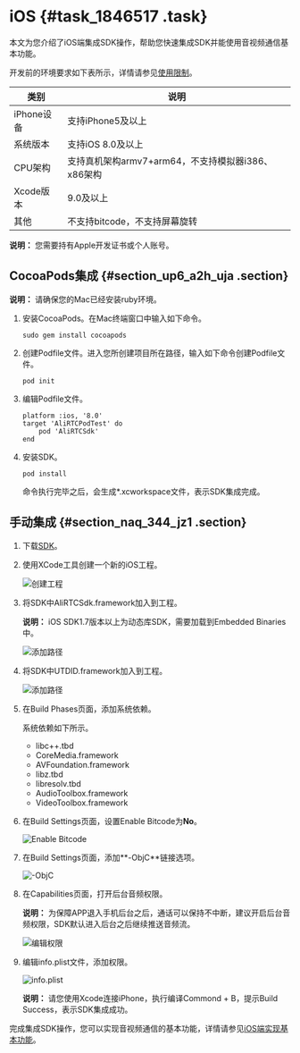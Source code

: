 # iOS {#task_1846517 .task}

本文为您介绍了iOS端集成SDK操作，帮助您快速集成SDK并能使用音视频通信基本功能。

开发前的环境要求如下表所示，详情请参见[使用限制](../../../../cn.zh-CN/产品简介/使用限制.md#)。

|类别|说明|
|--|--|
|iPhone设备|支持iPhone5及以上|
|系统版本|支持iOS 8.0及以上|
|CPU架构|支持真机架构armv7+arm64，不支持模拟器i386、x86架构|
|Xcode版本|9.0及以上|
|其他|不支持bitcode，不支持屏幕旋转|

**说明：** 您需要持有Apple开发证书或个人账号。

## CocoaPods集成 {#section_up6_a2h_uja .section}

**说明：** 请确保您的Mac已经安装ruby环境。

1.  安装CocoaPods。在Mac终端窗口中输入如下命令。 

    ``` {#codeblock_7el_xed_uqx}
    sudo gem install cocoapods
    ```

2.  创建Podfile文件。进入您所创建项目所在路径，输入如下命令创建Podfile文件。 

    ``` {#codeblock_0os_1to_9t3}
    pod init
    ```

3.  编辑Podfile文件。 

    ``` {#codeblock_go9_i1p_krm}
    platform :ios, '8.0'
    target 'AliRTCPodTest' do
        pod 'AliRTCSdk'
    end          
    ```

4.  安装SDK。 

    ``` {#codeblock_g0m_9ey_ffg}
    pod install        
    ```

    命令执行完毕之后，会生成\*.xcworkspace文件，表示SDK集成完成。


## 手动集成 {#section_naq_344_jz1 .section}

1.  下载[SDK](../../../../cn.zh-CN/快速入门/SDK下载.md#)。
2.  使用XCode工具创建一个新的iOS工程。 

    ![创建工程](http://static-aliyun-doc.oss-cn-hangzhou.aliyuncs.com/assets/img/1463386/156689434657333_zh-CN.png)

3.  将SDK中AliRTCSdk.framework加入到工程。 

    **说明：** iOS SDK1.7版本以上为动态库SDK，需要加载到Embedded Binaries中。

    ![添加路径](http://static-aliyun-doc.oss-cn-hangzhou.aliyuncs.com/assets/img/1463386/156689434657334_zh-CN.png)

4.  将SDK中UTDID.framework加入到工程。 

    ![添加路径](http://static-aliyun-doc.oss-cn-hangzhou.aliyuncs.com/assets/img/1463386/156689434657340_zh-CN.png)

5.  在Build Phases页面，添加系统依赖。 

    系统依赖如下所示。

    -   libc++.tbd
    -   CoreMedia.framework
    -   AVFoundation.framework
    -   libz.tbd
    -   libresolv.tbd
    -   AudioToolbox.framework
    -   VideoToolbox.framework
6.  在Build Settings页面，设置Enable Bitcode为**No**。 

    ![Enable Bitcode](http://static-aliyun-doc.oss-cn-hangzhou.aliyuncs.com/assets/img/1463386/156689434757342_zh-CN.png)

7.  在Build Settings页面，添加**-ObjC**链接选项。 

    ![-ObjC](http://static-aliyun-doc.oss-cn-hangzhou.aliyuncs.com/assets/img/1463386/156689434757343_zh-CN.png)

8.  在Capabilities页面，打开后台音频权限。 

    **说明：** 为保障APP退入手机后台之后，通话可以保持不中断，建议开启后台音频权限，SDK默认进入后台之后继续推送音频流。

    ![编辑权限](http://static-aliyun-doc.oss-cn-hangzhou.aliyuncs.com/assets/img/1463386/156689434757347_zh-CN.png)

9.  编辑info.plist文件，添加权限。 

    ![info.plist](http://static-aliyun-doc.oss-cn-hangzhou.aliyuncs.com/assets/img/1463386/156689434857346_zh-CN.png)

    **说明：** 请您使用Xcode连接iPhone，执行编译Commond + B，提示Build Success，表示SDK集成成功。


完成集成SDK操作，您可以实现音视频通信的基本功能，详情请参见[iOS端实现基本功能](cn.zh-CN/快速入门/实现基本功能/iOS.md#)。

